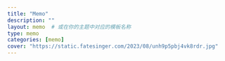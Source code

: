 ```yaml
---
title: "Memo"
description: ""
layout: memo  # 或在你的主题中对应的模板名称
type: memo
categories: [memo]
cover: "https://static.fatesinger.com/2023/08/unh9p5pbj4vk8rdr.jpg"
---
```

